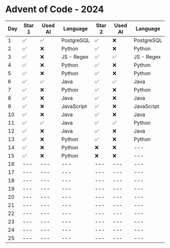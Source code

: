 # Advent of Code - 2024

| Day | Star 1 | Used AI | Language | Star 2 | Used AI | Language |
|-----|--------|---------|----------|--------|---------|----------|
| 1   | ✅ | ✅ | PostgreSQL | ✅ | ❌ | PostgreSQL |
| 2   | ✅ | ❌ | Python | ✅ | ❌ | Python |
| 3   | ✅ | ❌ | JS - Regex | ✅ | ✅ | JS - Regex |
| 4   | ✅ | ❌ | Python | ✅ | ❌ | Python |
| 5   | ✅ | ❌ | Python | ✅ | ❌ | Python |
| 6   | ✅ | ✅ | Java | ✅ | ✅ | Java |
| 7   | ✅ | ❌ | Python | ✅ | ❌ | Python |
| 8   | ✅ | ❌ | Java | ✅ | ❌ | Java |
| 9   | ✅ | ❌ | JavaScript | ✅ | ❌ | JavaScript |
| 10  | ✅ | ❌ | Java | ✅ | ❌ | Java |
| 11  | ✅ | ✅ | Java | ✅ | ✅ | Python |
| 12  | ✅ | ❌ | Java | ✅ | ❌ | Java |
| 13  | ✅ | ❌ | Python | ✅ | ❌ | Python |
| 14  | ✅ | ❌ | Python | ❌ | ❌ | --- |
| 15  | ✅ | ❌ | Python | ❌ | ❌ | --- |
| 16  | ---    | ---     | ---      | ---    | ---     | ---      |
| 17  | ---    | ---     | ---      | ---    | ---     | ---      |
| 18  | ---    | ---     | ---      | ---    | ---     | ---      |
| 19  | ---    | ---     | ---      | ---    | ---     | ---      |
| 20  | ---    | ---     | ---      | ---    | ---     | ---      |
| 21  | ---    | ---     | ---      | ---    | ---     | ---      |
| 22  | ---    | ---     | ---      | ---    | ---     | ---      |
| 23  | ---    | ---     | ---      | ---    | ---     | ---      |
| 24  | ---    | ---     | ---      | ---    | ---     | ---      |
| 25  | ---    | ---     | ---      | ---    | ---     | ---      |
